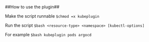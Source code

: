 ##How to use the plugin##

Make the script runnable 
`$chmod =x kubeplugin`

Run the script
`$bash <resource-type> <namespace> [kubectl-options]`

For example
`$bash kubeplugin pods argocd`
